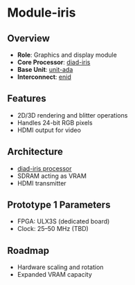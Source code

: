 # Module-iris

## Overview

- **Role**: Graphics and display module
- **Core Processor**: [diad-iris](../../processors/iris/iris.md)
- **Base Unit**: [unit-ada](../../units/ada/ada.md)
- **Interconnect**: [enid](../../interfaces/enid/enid.md)

## Features

- 2D/3D rendering and blitter operations
- Handles 24-bit RGB pixels
- HDMI output for video

## Architecture

- [diad-iris processor](../../processors/iris/iris.md)
- SDRAM acting as VRAM
- HDMI transmitter

## Prototype 1 Parameters

- FPGA: ULX3S (dedicated board)
- Clock: 25–50 MHz (TBD)

## Roadmap

- Hardware scaling and rotation
- Expanded VRAM capacity
